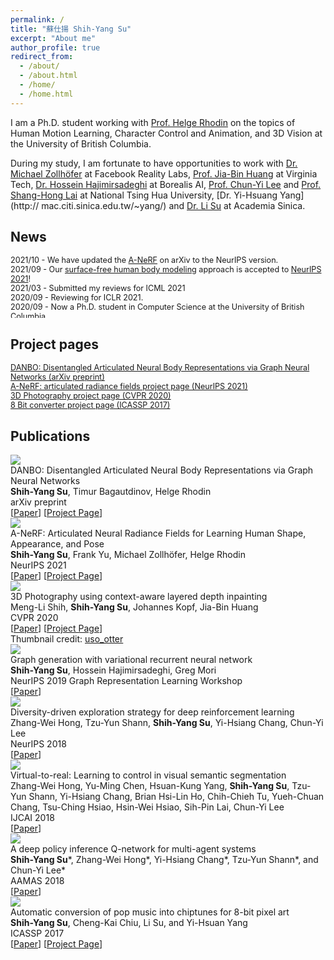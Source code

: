 ```yaml
---
permalink: /
title: "蘇仕揚 Shih-Yang Su"
excerpt: "About me"
author_profile: true
redirect_from: 
  - /about/
  - /about.html
  - /home/
  - /home.html
---
```

I am a Ph.D. student working with [Prof. Helge Rhodin](https://www.cs.ubc.ca/~rhodin/) on the topics of Human Motion Learning, Character Control and Animation, and 3D Vision at the University of British Columbia.

During my study, I am fortunate to have opportunities to work with [Dr. Michael Zollh&ouml;fer](https://zollhoefer.com/) at Facebook Reality Labs, [Prof. Jia-Bin Huang](https://filebox.ece.vt.edu/~jbhuang/) at Virginia Tech, [Dr. Hossein Hajimirsadeghi](https://hossein-h.github.io/) at Borealis AI, [Prof. Chun-Yi Lee](http://cymaxwelllee.wixsite.com/elsa) and [Prof. Shang-Hong Lai](http://www.cs.nthu.edu.tw/~lai/) at National Tsing Hua University, [Dr. Yi-Hsuang Yang](http:// mac.citi.sinica.edu.tw/~yang/) and [Dr. Li Su](https://sites.google.com/site/lisupage/) at Academia Sinica. 

## News
<div class="news" style="font-size:0.9em;width: 100%; height: 100px; overflow-y: scroll;">
2021/10 - We have updated the <a href="https://arxiv.org/abs/2102.06199">A-NeRF</a> on arXiv to the NeurIPS version. <br>
2021/09 - Our <a href="https://lemonatsu.github.io/anerf/">surface-free human body modeling</a> approach is accepted to <u>NeurIPS 2021</u>! <br>
2021/03 - Submitted my reviews for ICML 2021 <br>
2020/09 - Reviewing for ICLR 2021. <br>
2020/09 - Now a Ph.D. student in Computer Science at the University of British Columbia. <br>
2020/05 - Got my M.Sc. degree in Computer Engineering. <br>
2020/04 - I will serve as a reviewer for NeurIPS 2020. <br>
2020/02 - Our paper on <a href="https://arxiv.org/abs/2004.04727">3D Photograph</a> is accepted to <u>CVPR 2020</u>! <br>
2019/10 - Our paper on <a href="https://arxiv.org/abs/1910.01743">graph generation</a> is accepted to <u>NeurIPS 2019</u> <a href="https://grlearning.github.io/">GRL Workshop</a>! <br>
2019/05 - Start my internship at <a href="https://www.borealisai.com">Borealis.ai</a> Vancouver! <br>
2019/04 - I will serve as a reviewer for NeurIPS 2019. <br>
2018/11 - I am one of the student volunteers in NeurIPS 2018. Come and say hello! <br>
2018/09 - Our paper on <a href="https://arxiv.org/abs/1802.04564.pdf">RL exploration strategy</a> is accepted to <u>NeurIPS 2018</u>! <br>
2018/08 - Finished my military service! <br>
2018/04 - Start my military service. <br>
2018/04 - Our paper on virtual-to-real reinforcement learning is accepted to <u>IJCAI 2018</u>! <br>
2018/01 - Our paper on multi-agent learning is accepted to <u>AAMAS 2018</u>! 
</div>

## Project pages
<div class="news" style="font-size:0.9em">
<a href="https://lemonatsu.github.io/danbo/">DANBO: Disentangled Articulated Neural Body Representations via Graph Neural Networks (arXiv preprint)</a> <br>
<a href="https://lemonatsu.github.io/anerf/">A-NeRF: articulated radiance fields project page (NeurIPS 2021)</a> <br>
<a href="https://shihmengli.github.io/3D-Photo-Inpainting/">3D Photography project page (CVPR 2020)</a> <br>
<a href="https://lemonatsu.github.io/py8bit_web/">8 Bit converter project page (ICASSP 2017)</a>
</div>

## Publications
<a id="#publications"></a>
<div class="pub-container">
    <div class="pub-thumb"><img class="img-responsive" src="https://lemonatsu.github.io/images/danbo.gif"></div>
    <div class="pub-content">
        <div class="pub-title">DANBO: Disentangled Articulated Neural Body Representations via Graph Neural Networks</div>
        <div class="pub-author"><b>Shih-Yang Su</b>, Timur Bagautdinov, Helge Rhodin</div>
        <div class="pub-conf">arXiv preprint</div>
        [<a href="https://arxiv.org/abs/2205.01666">Paper</a>]
        [<a href="https://lemonatsu.github.io/danbo/">Project Page</a>]
    </div>
</div>
<div class="pub-container">
    <div class="pub-thumb"><img class="img-responsive" src="https://lemonatsu.github.io/images/anerf.gif"></div>
    <div class="pub-content">
        <div class="pub-title">A-NeRF: Articulated Neural Radiance Fields for Learning Human Shape, Appearance, and Pose</div>
        <div class="pub-author"><b>Shih-Yang Su</b>, Frank Yu, Michael Zollh&ouml;fer, Helge Rhodin</div>
        <div class="pub-conf">NeurIPS 2021</div>
        [<a href="https://arxiv.org/abs/2102.06199">Paper</a>]
        [<a href="https://lemonatsu.github.io/anerf/">Project Page</a>]
    </div>
</div>
<div class="pub-container">
    <div class="pub-thumb"><img class="img-responsive" src="https://lemonatsu.github.io/images/3dphoto_compressed.gif"></div>
    <div class="pub-content">
        <div class="pub-title">3D Photography using context-aware layered depth inpainting</div>
        <div class="pub-author">Meng-Li Shih, <b>Shih-Yang Su</b>, Johannes Kopf, Jia-Bin Huang</div>
        <div class="pub-conf">CVPR 2020</div>
        [<a href="https://arxiv.org/abs/2004.04727">Paper</a>]
        [<a href="https://shihmengli.github.io/3D-Photo-Inpainting/">Project Page</a>]
        <div>Thumbnail credit: <a href="https://twitter.com/uso_otter">uso_otter</a></div>
    </div>
</div>
<div class="pub-container">
    <div class="pub-thumb"><img class="img-responsive" src="https://lemonatsu.github.io/images/vrnn.png"></div>
    <div class="pub-content">
        <div class="pub-title">Graph generation with variational recurrent neural network</div>
        <div class="pub-author"><b>Shih-Yang Su</b>, Hossein Hajimirsadeghi, Greg Mori</div>
        <div class="pub-conf">NeurIPS 2019 Graph Representation Learning Workshop</div>
        [<a href="https://arxiv.org/abs/1910.01743">Paper</a>]
    </div>
</div>
<div class="pub-container">
    <div class="pub-thumb"><img class="img-responsive" src="https://lemonatsu.github.io/images/divdriven.png"></div>
    <div class="pub-content">
        <div class="pub-title">Diversity-driven exploration strategy for deep reinforcement learning</div>
        <div class="pub-author">Zhang-Wei Hong, Tzu-Yun Shann, <b>Shih-Yang Su</b>, Yi-Hsiang Chang, Chun-Yi Lee</div>
        <div class="pub-conf">NeurIPS 2018</div>
        [<a href="https://arxiv.org/abs/1802.04564.pdf">Paper</a>]
    </div>
</div>
<div class="pub-container">
    <div class="pub-thumb"><img class="img-responsive" src="https://lemonatsu.github.io/images/virtualtoreal.png"></div>
    <div class="pub-content">
        <div class="pub-title">Virtual-to-real: Learning to control in visual semantic segmentation</div>
        <div class="pub-author">Zhang-Wei Hong, Yu-Ming Chen, Hsuan-Kung Yang, <b>Shih-Yang Su</b>, Tzu-Yun Shann, Yi-Hsiang Chang, Brian Hsi-Lin Ho, Chih-Chieh Tu, Yueh-Chuan Chang, Tsu-Ching Hsiao, Hsin-Wei Hsiao, Sih-Pin Lai, Chun-Yi Lee</div>
        <div class="pub-conf">IJCAI 2018</div>
        [<a href="https://arxiv.org/abs/1802.00285.pdf">Paper</a>]
    </div>
</div>
<div class="pub-container">
    <div class="pub-thumb"><img class="img-responsive" src="https://lemonatsu.github.io/images/dpiqn.png"></div>
    <div class="pub-content">
        <div class="pub-title">A deep policy inference Q-network for multi-agent systems</div>
        <div class="pub-author"><b>Shih-Yang Su</b>*, Zhang-Wei Hong*, Yi-Hsiang Chang*, Tzu-Yun Shann*, and Chun-Yi Lee*</div>
        <div class="pub-conf">AAMAS 2018</div>
        [<a href="https://arxiv.org/abs/1712.07893.pdf">Paper</a>]
    </div>
</div>
<div class="pub-container">
    <div class="pub-thumb"><img class="img-responsive" src="https://lemonatsu.github.io/images/pop28bit.png"></div>
    <div class="pub-content">
        <div class="pub-title">Automatic conversion of pop music into chiptunes for 8-bit pixel art</div>
        <div class="pub-author"><b>Shih-Yang Su</b>, Cheng-Kai Chiu, Li Su, and Yi-Hsuan Yang</div>
        <div class="pub-conf">ICASSP 2017</div>
        [<a href="https://lemonatsu.github.io/files/su17icassp.pdf">Paper</a>]
        [<a href="https://lemonatsu.github.io/py8bit_web/">Project Page</a>]
    </div>
</div>

